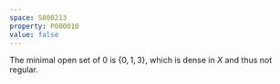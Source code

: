 ```yaml
---
space: S000213
property: P000010
value: false
---
```


The minimal open set of $0$ is $\{0, 1, 3\}$, which is dense in $X$ and thus not regular.
